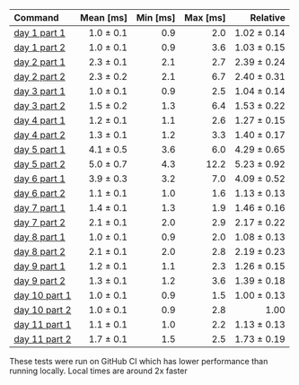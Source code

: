 | Command | Mean [ms] | Min [ms] | Max [ms] | Relative |
|:---|---:|---:|---:|---:|
| [day 1 part 1](/src/bin/day1.rs) | 1.0 ± 0.1 | 0.9 | 2.0 | 1.02 ± 0.14 |
| [day 1 part 2](/src/bin/day1.rs) | 1.0 ± 0.1 | 0.9 | 3.6 | 1.03 ± 0.15 |
| [day 2 part 1](/src/bin/day2.rs) | 2.3 ± 0.1 | 2.1 | 2.7 | 2.39 ± 0.24 |
| [day 2 part 2](/src/bin/day2.rs) | 2.3 ± 0.2 | 2.1 | 6.7 | 2.40 ± 0.31 |
| [day 3 part 1](/src/bin/day3.rs) | 1.0 ± 0.1 | 0.9 | 2.5 | 1.04 ± 0.14 |
| [day 3 part 2](/src/bin/day3.rs) | 1.5 ± 0.2 | 1.3 | 6.4 | 1.53 ± 0.22 |
| [day 4 part 1](/src/bin/day4.rs) | 1.2 ± 0.1 | 1.1 | 2.6 | 1.27 ± 0.15 |
| [day 4 part 2](/src/bin/day4.rs) | 1.3 ± 0.1 | 1.2 | 3.3 | 1.40 ± 0.17 |
| [day 5 part 1](/src/bin/day5.rs) | 4.1 ± 0.5 | 3.6 | 6.0 | 4.29 ± 0.65 |
| [day 5 part 2](/src/bin/day5.rs) | 5.0 ± 0.7 | 4.3 | 12.2 | 5.23 ± 0.92 |
| [day 6 part 1](/src/bin/day6.rs) | 3.9 ± 0.3 | 3.2 | 7.0 | 4.09 ± 0.52 |
| [day 6 part 2](/src/bin/day6.rs) | 1.1 ± 0.1 | 1.0 | 1.6 | 1.13 ± 0.13 |
| [day 7 part 1](/src/bin/day7.rs) | 1.4 ± 0.1 | 1.3 | 1.9 | 1.46 ± 0.16 |
| [day 7 part 2](/src/bin/day7.rs) | 2.1 ± 0.1 | 2.0 | 2.9 | 2.17 ± 0.22 |
| [day 8 part 1](/src/bin/day8.rs) | 1.0 ± 0.1 | 0.9 | 2.0 | 1.08 ± 0.13 |
| [day 8 part 2](/src/bin/day8.rs) | 2.1 ± 0.1 | 2.0 | 2.8 | 2.19 ± 0.23 |
| [day 9 part 1](/src/bin/day9.rs) | 1.2 ± 0.1 | 1.1 | 2.3 | 1.26 ± 0.15 |
| [day 9 part 2](/src/bin/day9.rs) | 1.3 ± 0.1 | 1.2 | 3.6 | 1.39 ± 0.18 |
| [day 10 part 1](/src/bin/day10.rs) | 1.0 ± 0.1 | 0.9 | 1.5 | 1.00 ± 0.13 |
| [day 10 part 2](/src/bin/day10.rs) | 1.0 ± 0.1 | 0.9 | 2.8 | 1.00 |
| [day 11 part 1](/src/bin/day11.rs) | 1.1 ± 0.1 | 1.0 | 2.2 | 1.13 ± 0.13 |
| [day 11 part 2](/src/bin/day11.rs) | 1.7 ± 0.1 | 1.5 | 2.5 | 1.73 ± 0.19 |

These tests were run on GitHub CI which has lower performance than running locally. Local times are around 2x faster
